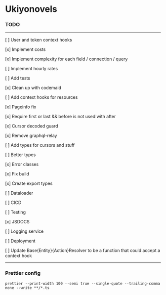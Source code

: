 # Ukiyonovels

### TODO
---
[ ] User and token context hooks

[x] Implement costs

[x] Implement complexity for each field / connection / query

[ ] Implement hourly rates

[ ] Add tests

[x] Clean up with codemaid

[ ] Add context hooks for resources

[x] Pageinfo fix

[x] Require first or last && before is not used with after

[x] Cursor decoded guard

[x] Remove graphql-relay

[ ] Add types for cursors and stuff

[ ] Better types

[x] Error classes

[x] Fix build

[x] Create export types

[ ] Dataloader

[ ] CICD

[ ] Testing

[x] JSDOCS

[ ] Logging service

[ ] Deployment

[ ] Update Base{Entity}{Action}Resolver to be a function that could accept a context hook 

---
### Prettier config
```
prettier --print-width 100 --semi true --single-quote --trailing-comma none --write **/*.ts
```
